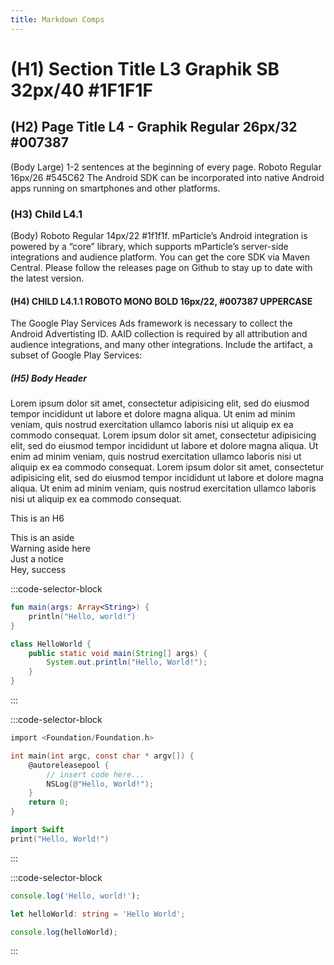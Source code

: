 ```yaml
---
title: Markdown Comps
---
```


# (H1) Section Title L3 Graphik SB 32px/40 #1F1F1F

## (H2) Page Title L4 - Graphik Regular 26px/32 #007387

(Body Large) 1-2 sentences at the beginning of every page. Roboto Regular 16px/26 #545C62 The Android SDK can be incorporated into native Android apps running on smartphones and other platforms.

### (H3) Child L4.1

(Body) Roboto Regular 14px/22 #1f1f1f. mParticle’s Android integration is powered by a “core” library, which supports mParticle’s server-side integrations and audience platform.
You can get the core SDK via Maven Central. Please follow the releases page on Github to stay up to date with the latest version.

#### (H4) CHILD L4.1.1 ROBOTO MONO BOLD 16px/22, #007387 UPPERCASE

The Google Play Services Ads framework is necessary to collect the Android Advertisting ID. AAID collection is required by all attribution and audience integrations, and many other integrations. Include the artifact, a subset of Google Play Services:

##### (H5) Body Header

Lorem ipsum dolor sit amet, consectetur adipisicing elit, sed do eiusmod tempor incididunt ut labore et dolore magna aliqua. Ut enim ad minim veniam, quis nostrud exercitation ullamco laboris nisi ut aliquip ex ea commodo consequat. Lorem ipsum dolor sit amet, consectetur adipisicing elit, sed do eiusmod tempor incididunt ut labore et dolore magna aliqua. Ut enim ad minim veniam, quis nostrud exercitation ullamco laboris nisi ut aliquip ex ea commodo consequat. Lorem ipsum dolor sit amet, consectetur adipisicing elit, sed do eiusmod tempor incididunt ut labore et dolore magna aliqua. Ut enim ad minim veniam, quis nostrud exercitation ullamco laboris nisi ut aliquip ex ea commodo consequat.

This is an H6

<aside>This is an aside</aside>
<aside class='warning'>Warning aside here</aside>
<aside class='notice'>Just a notice</aside>
<aside class='success'>Hey, success</aside>

<tabs>

<tab label='Android' group='hello-world'>

:::code-selector-block

```kotlin
fun main(args: Array<String>) {
    println("Hello, world!")
}
```

```java
class HelloWorld {
    public static void main(String[] args) {
        System.out.println("Hello, World!");
    }
}
```

:::

</tab>

<tab label='iOS' group='hello-world'>

:::code-selector-block

```objectivec
import <Foundation/Foundation.h>

int main(int argc, const char * argv[]) {
    @autoreleasepool {
        // insert code here...
        NSLog(@"Hello, World!");
    }
    return 0;
}
```

```swift
import Swift
print("Hello, World!")
```

:::

</tab>

<tab label='Web' group='hello-world'>

:::code-selector-block

```javascript
console.log('Hello, world!');
```

```typescript
let helloWorld: string = 'Hello World';

console.log(helloWorld);
```

:::

</tab>

</tabs>
